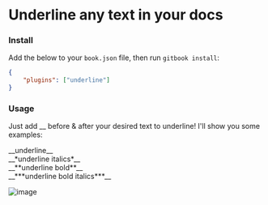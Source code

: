 # Underline any text in your docs

### Install

Add the below to your `book.json` file, then run `gitbook install`:

```json
{
    "plugins": ["underline"]
}
```

### Usage

Just add __ before & after your desired text to underline! I'll show you some examples:

\_\_underline\_\_  
\_\_\*underline italics\*\_\_  
\_\_\*\*underline bold\*\*\_\_  
\_\_\*\*\*underline bold italics\*\*\*\_\_

![image](https://cloud.githubusercontent.com/assets/24465747/26765781/2d85f8ae-498c-11e7-936c-e84cea4be5af.png?raw=true)
